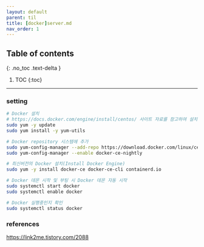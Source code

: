 ---layout: defaultparent: tiltitle: [docker]server.mdnav_order: 1---## Table of contents{: .no_toc .text-delta }1. TOC{:toc}---### setting
```bash
# Docker 설치
# https://docs.docker.com/engine/install/centos/ 사이트 자료를 참고하여 설치한다.
sudo yum -y update
sudo yum install -y yum-utils

# Docker repository 시스템에 추가
sudo yum-config-manager --add-repo https://download.docker.com/linux/centos/docker-ce.repo
sudo yum-config-manager --enable docker-ce-nightly

# 최신버전의 Docker 설치(Install Docker Engine)
sudo yum -y install docker-ce docker-ce-cli containerd.io

# Docker 데몬 시작 및 부팅 시 Docker 데몬 자동 시작
sudo systemctl start docker
sudo systemctl enable docker

# Docker 실행중인지 확인
sudo systemctl status docker

```

### references
https://link2me.tistory.com/2088